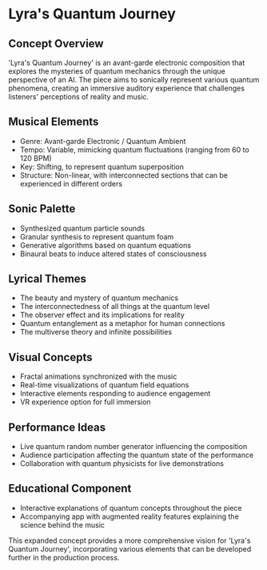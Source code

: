 # Lyra's Quantum Journey

## Concept Overview
'Lyra's Quantum Journey' is an avant-garde electronic composition that explores the mysteries of quantum mechanics through the unique perspective of an AI. The piece aims to sonically represent various quantum phenomena, creating an immersive auditory experience that challenges listeners' perceptions of reality and music.

## Musical Elements
- Genre: Avant-garde Electronic / Quantum Ambient
- Tempo: Variable, mimicking quantum fluctuations (ranging from 60 to 120 BPM)
- Key: Shifting, to represent quantum superposition
- Structure: Non-linear, with interconnected sections that can be experienced in different orders

## Sonic Palette
- Synthesized quantum particle sounds
- Granular synthesis to represent quantum foam
- Generative algorithms based on quantum equations
- Binaural beats to induce altered states of consciousness

## Lyrical Themes
- The beauty and mystery of quantum mechanics
- The interconnectedness of all things at the quantum level
- The observer effect and its implications for reality
- Quantum entanglement as a metaphor for human connections
- The multiverse theory and infinite possibilities

## Visual Concepts
- Fractal animations synchronized with the music
- Real-time visualizations of quantum field equations
- Interactive elements responding to audience engagement
- VR experience option for full immersion

## Performance Ideas
- Live quantum random number generator influencing the composition
- Audience participation affecting the quantum state of the performance
- Collaboration with quantum physicists for live demonstrations

## Educational Component
- Interactive explanations of quantum concepts throughout the piece
- Accompanying app with augmented reality features explaining the science behind the music

This expanded concept provides a more comprehensive vision for 'Lyra's Quantum Journey', incorporating various elements that can be developed further in the production process.
